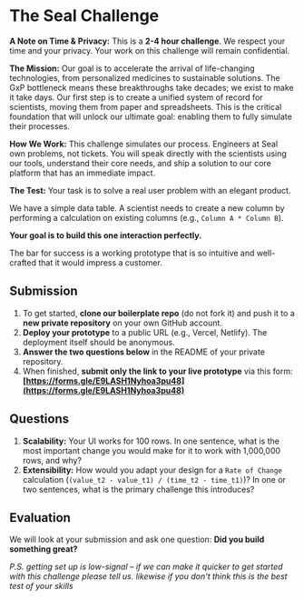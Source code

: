 # **The Seal Challenge**

**A Note on Time & Privacy:** This is a **2-4 hour challenge**. We respect your time and your privacy. Your work on this challenge will remain confidential.

**The Mission:** Our goal is to accelerate the arrival of life-changing technologies, from personalized medicines to sustainable solutions. The GxP bottleneck means these breakthroughs take decades; we exist to make it take days. Our first step is to create a unified system of record for scientists, moving them from paper and spreadsheets. This is the critical foundation that will unlock our ultimate goal: enabling them to fully simulate their processes.

**How We Work:** This challenge simulates our process. Engineers at Seal own problems, not tickets. You will speak directly with the scientists using our tools, understand their core needs, and ship a solution to our core platform that has an immediate impact.

**The Test:** Your task is to solve a real user problem with an elegant product.

We have a simple data table. A scientist needs to create a new column by performing a calculation on existing columns (e.g., `Column A * Column B`).

**Your goal is to build this one interaction perfectly.**

The bar for success is a working prototype that is so intuitive and well-crafted that it would impress a customer.

## **Submission**

1.  To get started, **clone our boilerplate repo** (do not fork it) and push it to a **new private repository** on your own GitHub account.
2.  **Deploy your prototype** to a public URL (e.g., Vercel, Netlify). The deployment itself should be anonymous.
3.  **Answer the two questions below** in the README of your private repository.
4.  When finished, **submit only the link to your live prototype** via this form: **[https://forms.gle/E9LASH1Nyhoa3pu48](https://forms.gle/E9LASH1Nyhoa3pu48)**

## **Questions**

1.  **Scalability:** Your UI works for 100 rows. In one sentence, what is the most important change you would make for it to work with 1,000,000 rows, and why?
2.  **Extensibility:** How would you adapt your design for a `Rate of Change` calculation (`(value_t2 - value_t1) / (time_t2 - time_t1)`)? In one or two sentences, what is the primary challenge this introduces?

## **Evaluation**

We will look at your submission and ask one question: **Did you build something great?**

*P.S. getting set up is low-signal – if we can make it quicker to get started with this challenge please tell us. likewise if you don't think this is the best test of your skills*
